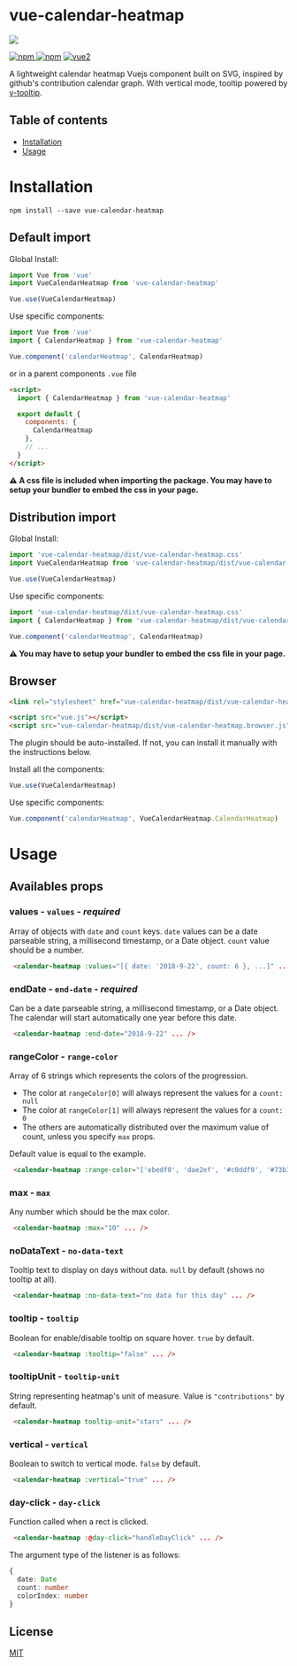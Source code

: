 # vue-calendar-heatmap

![](https://i.imgur.com/ntYYTKX.png)

[![npm](https://img.shields.io/npm/v/vue-calendar-heatmap.svg) ![npm](https://img.shields.io/npm/dm/vue-calendar-heatmap.svg)](https://www.npmjs.com/package/vue-calendar-heatmap)
[![vue2](https://img.shields.io/badge/vue-2.x-brightgreen.svg)](https://vuejs.org/)

A lightweight calendar heatmap Vuejs component built on SVG, inspired by github's contribution calendar graph. With vertical mode, tooltip powered by [v-tooltip](https://github.com/Akryum/v-tooltip).

## Table of contents

- [Installation](#installation)
- [Usage](#usage)

# Installation

```
npm install --save vue-calendar-heatmap
```

## Default import

Global Install:

```javascript
import Vue from 'vue'
import VueCalendarHeatmap from 'vue-calendar-heatmap'

Vue.use(VueCalendarHeatmap)
```

Use specific components:

```javascript
import Vue from 'vue'
import { CalendarHeatmap } from 'vue-calendar-heatmap'

Vue.component('calendarHeatmap', CalendarHeatmap)
```

or in a parent components `.vue` file

```html
<script>
  import { CalendarHeatmap } from 'vue-calendar-heatmap'

  export default {
    components: {
      CalendarHeatmap
    },
    // ...
  }
</script>
```

**⚠️ A css file is included when importing the package. You may have to setup your bundler to embed the css in your page.**

## Distribution import

Global Install:

```javascript
import 'vue-calendar-heatmap/dist/vue-calendar-heatmap.css'
import VueCalendarHeatmap from 'vue-calendar-heatmap/dist/vue-calendar-heatmap.common'

Vue.use(VueCalendarHeatmap)
```

Use specific components:

```javascript
import 'vue-calendar-heatmap/dist/vue-calendar-heatmap.css'
import { CalendarHeatmap } from 'vue-calendar-heatmap/dist/vue-calendar-heatmap.common'

Vue.component('calendarHeatmap', CalendarHeatmap)
```

**⚠️ You may have to setup your bundler to embed the css file in your page.**

## Browser

```html
<link rel="stylesheet" href="vue-calendar-heatmap/dist/vue-calendar-heatmap.css"/>

<script src="vue.js"></script>
<script src="vue-calendar-heatmap/dist/vue-calendar-heatmap.browser.js"></script>
```

The plugin should be auto-installed. If not, you can install it manually with the instructions below.

Install all the components:

```javascript
Vue.use(VueCalendarHeatmap)
```

Use specific components:

```javascript
Vue.component('calendarHeatmap', VueCalendarHeatmap.CalendarHeatmap)
```

# Usage

## Availables props

### **values** - `values` - _required_
Array of objects with `date` and `count` keys. `date` values can be a date parseable string, a millisecond timestamp, or a Date object. `count` value should be a number.
``` html
 <calendar-heatmap :values="[{ date: '2018-9-22', count: 6 }, ...]" ... />
```
### **endDate** - `end-date` - _required_
Can be a date parseable string, a millisecond timestamp, or a Date object. The calendar will start automatically one year before this date.
``` html
 <calendar-heatmap :end-date="2018-9-22" ... />
```

### **rangeColor** - `range-color`
Array of 6 strings which represents the colors of the progression.

- The color at `rangeColor[0]` will always represent the values for a `count: null`
- The color at `rangeColor[1]` will always represent the values for a `count: 0`
- The others are automatically distributed over the maximum value of count, unless you specify `max` props.

Default value is equal to the example.

``` html
 <calendar-heatmap :range-color="['ebedf0', 'dae2ef', '#c0ddf9', '#73b3f3', '#3886e1', '#17459e']" ... />
```

### **max** - `max`
Any number which should be the max color.
``` html
 <calendar-heatmap :max="10" ... />
```

### **noDataText** - `no-data-text`
Tooltip text to display on days without data. `null` by default (shows no tooltip at all).
``` html
 <calendar-heatmap :no-data-text="no data for this day" ... />
```

### **tooltip** - `tooltip`
Boolean for enable/disable tooltip on square hover. `true` by default.
``` html
 <calendar-heatmap :tooltip="false" ... />
```
### **tooltipUnit** - `tooltip-unit`
String representing heatmap's unit of measure. Value is `"contributions"` by default.
``` html
 <calendar-heatmap tooltip-unit="stars" ... />
```

### **vertical** - `vertical`
Boolean to switch to vertical mode. `false` by default.
``` html
 <calendar-heatmap :vertical="true" ... />
```

### **day-click** - `day-click`
Function called when a rect is clicked.
``` html
 <calendar-heatmap :@day-click="handleDayClick" ... />
```

The argument type of the listener is as follows:

```typescript
{
  date: Date
  count: number
  colorIndex: number
}
```

## License

[MIT](http://opensource.org/licenses/MIT)
